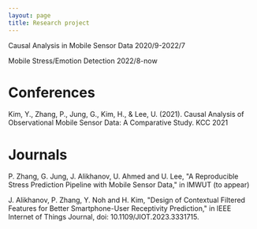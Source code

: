 ```yaml
---
layout: page
title: Research project
---
```


Causal Analysis in Mobile Sensor Data 2020/9-2022/7

Mobile Stress/Emotion Detection 2022/8-now

# Conferences
Kim, Y., Zhang, P., Jung, G., Kim, H., & Lee, U. (2021). Causal Analysis of Observational Mobile Sensor Data: A Comparative Study. KCC 2021

# Journals
P. Zhang, G. Jung, J. Alikhanov, U. Ahmed and U. Lee, "A Reproducible Stress Prediction Pipeline with Mobile Sensor Data," in IMWUT (to appear)

J. Alikhanov, P. Zhang, Y. Noh and H. Kim, "Design of Contextual Filtered Features for Better Smartphone-User Receptivity Prediction," in IEEE Internet of Things Journal, doi: 10.1109/JIOT.2023.3331715.


